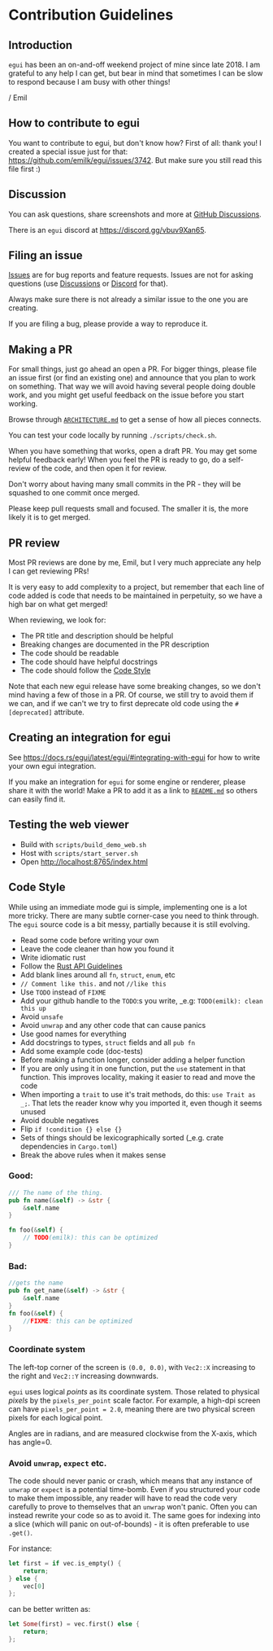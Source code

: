 # Contribution Guidelines

## Introduction

`egui` has been an on-and-off weekend project of mine since late 2018. I am grateful to any help I can get, but bear in mind that sometimes I can be slow to respond because I am busy with other things!

/ Emil

## How to contribute to egui
You want to contribute to egui, but don't know how? First of all: thank you! I created a special issue just for that: <https://github.com/emilk/egui/issues/3742>. But make sure you still read this file first :)

## Discussion

You can ask questions, share screenshots and more at [GitHub Discussions](https://github.com/emilk/egui/discussions).

There is an `egui` discord at <https://discord.gg/vbuv9Xan65>.


## Filing an issue

[Issues](https://github.com/emilk/egui/issues) are for bug reports and feature requests. Issues are not for asking questions (use [Discussions](https://github.com/emilk/egui/discussions) or [Discord](https://discord.gg/vbuv9Xan65) for that).

Always make sure there is not already a similar issue to the one you are creating.

If you are filing a bug, please provide a way to reproduce it.


## Making a PR

For small things, just go ahead an open a PR. For bigger things, please file an issue first (or find an existing one) and announce that you plan to work on something. That way we will avoid having several people doing double work, and you might get useful feedback on the issue before you start working.

Browse through [`ARCHITECTURE.md`](ARCHITECTURE.md) to get a sense of how all pieces connects.

You can test your code locally by running `./scripts/check.sh`.

When you have something that works, open a draft PR. You may get some helpful feedback early!
When you feel the PR is ready to go, do a self-review of the code, and then open it for review.

Don't worry about having many small commits in the PR - they will be squashed to one commit once merged.

Please keep pull requests small and focused. The smaller it is, the more likely it is to get merged.

## PR review

Most PR reviews are done by me, Emil, but I very much appreciate any help I can get reviewing PRs!

It is very easy to add complexity to a project, but remember that each line of code added is code that needs to be maintained in perpetuity, so we have a high bar on what get merged!

When reviewing, we look for:
* The PR title and description should be helpful
* Breaking changes are documented in the PR description
* The code should be readable
* The code should have helpful docstrings
* The code should follow the [Code Style](CONTRIBUTING.md#code-style)

Note that each new egui release have some breaking changes, so we don't mind having a few of those in a PR. Of course, we still try to avoid them if we can, and if we can't we try to first deprecate old code using the `#[deprecated]` attribute.

## Creating an integration for egui

See <https://docs.rs/egui/latest/egui/#integrating-with-egui> for how to write your own egui integration.

If you make an integration for `egui` for some engine or renderer, please share it with the world!
Make a PR to add it as a link to [`README.md`](README.md#integrations) so others can easily find it.


## Testing the web viewer
* Build with `scripts/build_demo_web.sh`
* Host with `scripts/start_server.sh`
* Open <http://localhost:8765/index.html>


## Code Style
While using an immediate mode gui is simple, implementing one is a lot more tricky. There are many subtle corner-case you need to think through. The `egui` source code is a bit messy, partially because it is still evolving.

* Read some code before writing your own
* Leave the code cleaner than how you found it
* Write idiomatic rust
* Follow the [Rust API Guidelines](https://rust-lang.github.io/api-guidelines/)
* Add blank lines around all `fn`, `struct`, `enum`, etc
* `// Comment like this.` and not `//like this`
* Use `TODO` instead of `FIXME`
* Add your github handle to the `TODO`:s you write, _e.g: `TODO(emilk): clean this up`
* Avoid `unsafe`
* Avoid `unwrap` and any other code that can cause panics
* Use good names for everything
* Add docstrings to types, `struct` fields and all `pub fn`
* Add some example code (doc-tests)
* Before making a function longer, consider adding a helper function
* If you are only using it in one function, put the `use` statement in that function. This improves locality, making it easier to read and move the code
* When importing a `trait` to use it's trait methods, do this: `use Trait as _;`. That lets the reader know why you imported it, even though it seems unused
* Avoid double negatives
* Flip `if !condition {} else {}`
* Sets of things should be lexicographically sorted (_e.g. crate dependencies in `Cargo.toml`)
* Break the above rules when it makes sense


### Good:
``` rust
/// The name of the thing.
pub fn name(&self) -> &str {
    &self.name
}

fn foo(&self) {
    // TODO(emilk): this can be optimized
}
```

### Bad:
``` rust
//gets the name
pub fn get_name(&self) -> &str {
    &self.name
}
fn foo(&self) {
    //FIXME: this can be optimized
}
```

### Coordinate system
The left-top corner of the screen is `(0.0, 0.0)`,
with `Vec2::X` increasing to the right and `Vec2::Y` increasing downwards.

`egui` uses logical _points_ as its coordinate system.
Those related to physical _pixels_ by the `pixels_per_point` scale factor.
For example, a high-dpi screen can have `pixels_per_point = 2.0`,
meaning there are two physical screen pixels for each logical point.

Angles are in radians, and are measured clockwise from the X-axis, which has angle=0.


### Avoid `unwrap`, `expect` etc.
The code should never panic or crash, which means that any instance of `unwrap` or `expect` is a potential time-bomb. Even if you structured your code to make them impossible, any reader will have to read the code very carefully to prove to themselves that an `unwrap` won't panic. Often you can instead rewrite your code so as to avoid it. The same goes for indexing into a slice (which will panic on out-of-bounds) - it is often preferable to use `.get()`.

For instance:

``` rust
let first = if vec.is_empty() {
    return;
} else {
    vec[0]
};
```
can be better written as:

``` rust
let Some(first) = vec.first() else {
    return;
};
```
